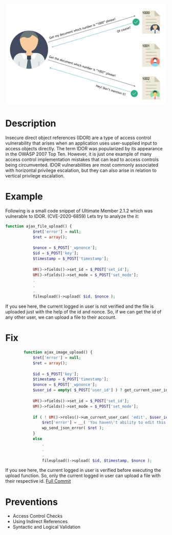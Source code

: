 
![IDOR](image/idor.png?raw=true "IDOR")

# Description
Insecure direct object references (IDOR) are a type of access control vulnerability that arises when an application uses user-supplied input to access objects directly. The term IDOR was popularized by its appearance in the OWASP 2007 Top Ten. However, it is just one example of many access control implementation mistakes that can lead to access controls being circumvented. IDOR vulnerabilities are most commonly associated with horizontal privilege escalation, but they can also arise in relation to vertical privilege escalation.

# Example
Following is a small code snippet of Ultimate Member 2.1.2 which was vulnerable to IDOR. (CVE-2020-6859)
Lets try to analyze the it:

```php
function ajax_file_upload() {
			$ret['error'] = null;
			$ret = array();

			$nonce = $_POST['_wpnonce'];
			$id = $_POST['key'];
			$timestamp = $_POST['timestamp'];

			UM()->fields()->set_id = $_POST['set_id'];
			UM()->fields()->set_mode = $_POST['set_mode'];
			.
			.
			.
			fileupload()->upload( $id, $nonce );
```

If you see here, the current logged in user is not verified and the file is uploaded just with the help of the id and nonce. So, if we can get the id of any other user, we can upload a file to their account.


# Fix

```php
		function ajax_image_upload() {
			$ret['error'] = null;
			$ret = array();

			$id = $_POST['key'];
			$timestamp = $_POST['timestamp'];
			$nonce = $_POST['_wpnonce'];
			$user_id = empty( $_POST['user_id'] ) ? get_current_user_id() : $_POST['user_id'];

			UM()->fields()->set_id = $_POST['set_id'];
			UM()->fields()->set_mode = $_POST['set_mode'];

			if ( ! UM()->roles()->um_current_user_can( 'edit', $user_id ) ) {
				$ret['error'] = __( 'You haven\'t ability to edit this user', 'ultimate-member' );
				wp_send_json_error( $ret );
			}
            else
                .
                .
                .
                fileupload()->upload( $id, $timestamp, $nonce );

```

If you see here, the current logged in user is verified before executing the upload function. So, only the current logged in user can upload a file with their respective id. [Full Commit](https://github.com/ultimatemember/ultimatemember/commit/249682559012734a4f7d71f52609b2f301ea55b1)
# Preventions

- Access Control Checks
- Using Indirect References
- Syntactic and Logical Validation
